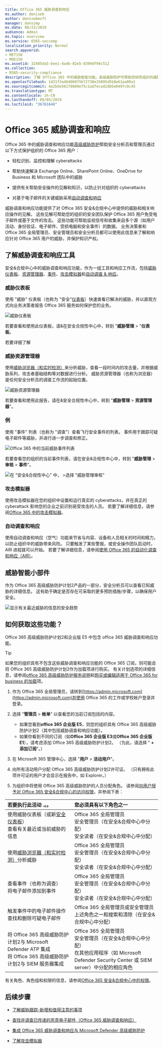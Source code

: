 ```yaml
---
title: Office 365 威胁调查和响应
ms.author: deniseb
author: denisebmsft
manager: dansimp
ms.date: 08/23/2019
audience: Admin
ms.topic: overview
ms.service: O365-seccomp
localization_priority: Normal
search.appverid:
- MET150
- MOE150
ms.assetid: 32405da5-bee1-4a4b-82e5-8399df94c512
ms.collection:
- M365-security-compliance
description: 了解 Office 365 中的威胁智能功能。高级威胁防护可帮助您研究组织的威胁、响应恶意软件、网络钓鱼和 Office 365 已代表您检测到的其他攻击，并搜索威胁指示器.
ms.openlocfilehash: 1d31f3a464060f5b72730e15895d918e61aa09a1
ms.sourcegitcommit: 4a2bde56178609e75c1ad7ecad2db5e049fc0c45
ms.translationtype: MT
ms.contentlocale: zh-CN
ms.lasthandoff: 09/05/2019
ms.locfileid: "36761648"
---
```

# <a name="office-365-threat-investigation-and-response"></a>Office 365 威胁调查和响应

Office 365 中的威胁调查和响应功能[高级威胁防护](office-365-atp.md)帮助安全分析员和管理员通过以下方式保护组织的 Office 365 用户：
  
- 轻松识别、监控和理解 cyberattacks
    
- 帮助快速解决 Exchange Online、SharePoint Online、OneDrive for Business 和 Microsoft 团队中的威胁
    
- 提供有关帮助安全操作的见解和知识，以防止针对组织的 cyberattacks

- 对基于电子邮件的关键威胁采用[自动调查和响应](automated-investigation-response-office.md)
    
威胁调查和响应功能提供了对 Office 365 安全&amp;合规中心中提供的威胁和相关响应操作的见解。 这些见解可帮助您的组织的安全团队保护 Office 365 用户免受电子邮件或基于文件的攻击。 这些功能可帮助监视信号和收集来自多个源（如用户活动、身份验证、电子邮件、受损电脑和安全事件）的数据。 业务决策者和 Office 365 全局管理员、安全管理员和安全分析员都可以使用此信息来了解和响应针对 Office 365 用户的威胁，并保护知识产权。

## <a name="get-acquainted-with-threat-investigation-and-response-tools"></a>了解威胁调查和响应工具

安全&amp;合规中心中的威胁调查和响应功能，作为一组工具和响应工作流，包括[威胁仪表板](#threat-dashboard)、[资源管理器](#threat-explorer)、[事件](#incidents)、[攻击模拟器](#attack-simulator)和[自动调查 & 响应](automated-investigation-response-office.md)。
  
### <a name="threat-dashboard"></a>威胁仪表板

使用 "威胁" 仪表板（也称为 "安全"[仪表板](security-dashboard.md)）快速查看已解决的威胁，并以直观方式向业务决策者报告 Office 365 服务如何保护您的业务。
  
![威胁仪表板](media/ce013a31-3f80-4d09-bb95-bfb7623b8bc4.png)
  
若要查看和使用此仪表板，请&amp;在安全合规性中心中，转到 "**威胁管理** \> "**仪表板**。

若要详细了解 
  
### <a name="threat-explorer"></a>威胁资源管理器

使用[威胁浏览器（和实时检测）](threat-explorer.md)来分析威胁，查看一段时间内的攻击量，并根据威胁系列、攻击者基础结构等对数据进行分析。 威胁资源管理器（也称为浏览器）是任何安全分析员的调查工作流的起始位置。
  
![威胁资源管理器](media/7a7cecee-17f0-4134-bcb8-7cee3f3c3890.png)
  
若要查看和使用此报告，请在&amp;安全合规性中心中，转到 "**威胁管理** \> **资源管理器**"。
  
### <a name="incidents"></a>例

使用 "事件" 列表（也称为 "调查"）查看飞行安全事件的列表。 事件用于跟踪可疑电子邮件等威胁，并进行进一步调查和修正。
  
![Office 365 中的当前威胁事件列表](media/acadd4c7-d2de-4146-aeb8-90cfad805a9c.png)
  
若要查看您的组织的当前事件列表，请在安全&amp;合规性中心中，转到 "**威胁管理** \> **审核** \> **事件**"。
  
![在 "安全&amp;合规性中心" 中， \>选择 "威胁管理审核"](media/e0f46454-fa38-40f0-a120-b595614d1d22.png)

### <a name="attack-simulator"></a>攻击模拟器

使用攻击模拟器在您的组织中设置和运行真实的 cyberattacks，并在真正的 cyberattack 影响您的企业之前识别易受攻击的人员。 若要了解详细信息，请参阅[Office 365 中的攻击模拟器](attack-simulator.md)。

### <a name="automated-investigation-and-response"></a>自动调查和响应

使用自动调查和响应（空气）功能来节省与内容、设备和人员相关的时间和精力，以防止组织中的威胁带来风险。 只要触发了某些警报，或安全操作团队启动时，AIR 进程就可以开始。 若要了解详细信息，请参阅[使用 Office 365 的自动化调查和响应（AIR）](automated-investigation-response-office.md)。 
  
## <a name="threat-intelligence-widgets"></a>威胁智能小部件

作为 Office 365 高级威胁防护计划2产品的一部分，安全分析员可以查看已知威胁的详细信息。 这有助于确定是否存在可采取的更多预防措施/步骤，以确保用户安全。
  
![显示有关最近威胁的信息的安全趋势](media/11e7d40d-139b-4c56-8d52-c091c8654151.png) 
  
## <a name="how-do-we-get-these-capabilities"></a>如何获取这些功能？

Office 365 高级威胁防护计划2和企业版 E5 中包含 office 365 威胁调查和响应功能。 

> [!TIP]
> 如果您的组织具有不包含这些威胁调查和响应功能的 Office 365 订阅，则可能会将 Office 365 高级威胁防护计划2作为加载项进行购买。 有关计划选项的详细信息，请参阅[office 365 高级威胁防护服务说明](https://docs.microsoft.com/en-us/office365/servicedescriptions/office-365-advanced-threat-protection-service-description)和[购买或编辑适用于 Office 365 for business 的加载](https://docs.microsoft.com/office365/admin/subscriptions-and-billing/buy-or-edit-an-add-on)项。
  
1. 作为 Office 365 全局管理员，请转到[https://admin.microsoft.com](https://admin.microsoft.com)并使用 Office 365 的工作或学校帐户登录并登录。 
    
2. 选择 "**管理员** \> **帐单**" 以查看您的当前订阅包括的内容。 
    - 如果您看到**office 365 企业版 E5**，则您的组织具有 Office 365 高级威胁防护计划2（其中包括威胁调查和响应功能）。 
    - 如果你看到不同的订阅（如**Office 365 企业版 E3**或**Office 365 企业版 E1**），请考虑添加 Office 365 高级威胁防护计划2。 （为此，请选择 " **+ 添加订阅**"。）
    
3. 在 Microsoft 365 管理中心，选择 "**用户** \> **活动用户**"。
    
4. 向所有活动用户分配 Office 365 高级威胁防护计划2许可证。 （只有拥有此项许可证的用户才会显示在报告中，如 Explorer。）
    
5. 为组织中将使用 Office 365 高级威胁防护的人员分配角色。 请参阅[向用户授予对 Office 365 安全&amp;合规中心的访问权限](grant-access-to-the-security-and-compliance-center.md)，并参阅下表：<br/>

  |**若要执行此活动 .。。** <br/> |**您必须具有以下角色之一** <br/> |  
  |:-----|:-----|
  |使用威胁仪表板（或新[安全仪表板](security-dashboard.md)）<br/> 查看有关最近或当前威胁的信息  <br/> |Office 365 全局管理员  <br/> 安全管理员（在安全&amp;合规中心中分配）  <br/> 安全读者（在安全&amp;合规中心中分配）  <br/> |
  |使用[威胁浏览器（和实时检测）](threat-explorer.md)分析威胁  <br/> |Office 365 全局管理员  <br/> 安全管理员（在安全&amp;合规中心中分配）  <br/> 安全读者（在安全&amp;合规中心中分配）  <br/> |
  |查看事件（也称为调查） <br/> 将电子邮件添加到事件  <br/> |Office 365 全局管理员  <br/> 安全管理员（在安全&amp;合规中心中分配）  <br/> 安全读者（在安全&amp;合规中心中分配）  <br/> |
  |触发事件中的电子邮件操作  <br/> 查找和删除可疑电子邮件  <br/> |Office 365 全局管理员或安全管理员  <br/> 上述角色之一和搜索和清除（在安全&amp;合规中心中分配）  <br/> |
  |将 Office 365 高级威胁防护计划2与 Microsoft Defender ATP 集成  <br/> 将 Office 365 高级威胁防护计划2与 SIEM 服务器集成  <br/> |Office 365 全局管理员  <br/> 安全管理员（在安全&amp;合规中心中分配）  <br/> 在其他应用程序（如 Microsoft Defender Security Center 或 SIEM server）中分配的相应角色  <br/> |
   
有关角色、角色组和权限的信息，请参阅[Office 365 安全&amp;合规中心中的权限](permissions-in-the-security-and-compliance-center.md)。
    
## <a name="next-steps"></a>后续步骤

- [了解威胁跟踪-新增和值得注意的事项](threat-trackers.md)
    
- [查找并调查已传递的恶意电子邮件（Office 365 威胁调查和响应）](investigate-malicious-email-that-was-delivered.md)
    
- [集成 Office 365 威胁调查和响应与 Microsoft Defender 高级威胁防护](integrate-office-365-ti-with-wdatp.md)
    
- [了解攻击模拟器](attack-simulator.md)
  

